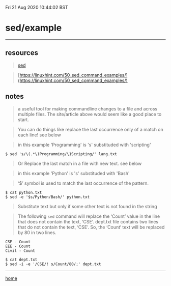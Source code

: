 Fri 21 Aug 2020 10:44:02 BST

# sed/example

___

## resources

> [sed](./bash-index.md)
 
> [https://linuxhint.com/50_sed_command_examples/](https://linuxhint.com/50_sed_command_examples/)

## notes

> a useful tool for making commandline changes to a file and across multiple files. The site/article above would seem like a good place to start.

> You can do things like replace the last occurrence only of a match on each line! see below

> in this example 'Programming' is 's' substituded with 'scripting'

    $ sed 's/\(.*\)Programming/\1Scripting/' lang.txt 

> Or Replace the last match in a file with new text. see below

> in this example 'Python' is 's' substituded with 'Bash'

> ‘$’ symbol is used to match the last occurrence of the pattern.
	

    $ cat python.txt
	$ sed -e '$s/Python/Bash/' python.txt 

> Substitute text but only if some other text is not found in the string

> The following `sed` command will replace the ‘Count’ value in the line that does not contain the text, ‘CSE’. dept.txt file contains two lines that do not contain the text, ‘CSE’. So, the ‘Count‘ text will be replaced by 80 in two lines.



	CSE - Count
	EEE - Count
	Civil - Count

	$ cat dept.txt
	$ sed -i -e '/CSE/! s/Count/80/;' dept.txt 

___

[home](./home)

